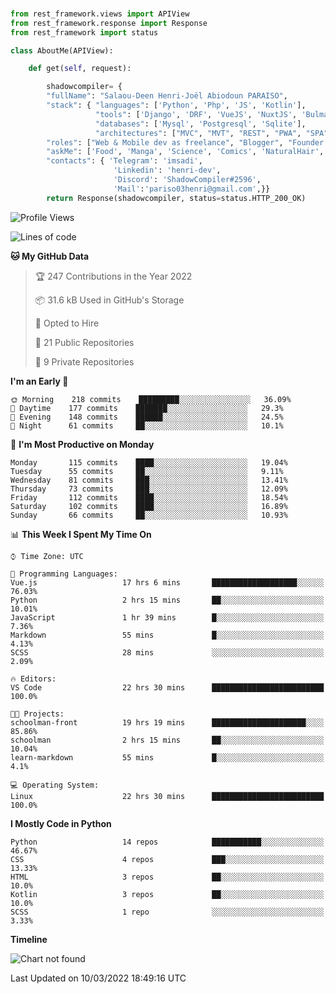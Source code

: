 ###
```python
from rest_framework.views import APIView
from rest_framework.response import Response
from rest_framework import status

class AboutMe(APIView):

    def get(self, request):

        shadowcompiler= {
        "fullName": "Salaou-Deen Henri-Joël Abiodoun PARAISO",
        "stack": { "languages": ['Python', 'Php', 'JS', 'Kotlin'],
                   "tools": ['Django', 'DRF', 'VueJS', 'NuxtJS', 'Bulma', 'Beufy'],
                   "databases": ['Mysql', 'Postgresql', 'Sqlite'],
                   "architectures": ["MVC", "MVT", "REST", "PWA", "SPA"]},        
        "roles": ["Web & Mobile dev as freelance", "Blogger", "Founder at @henrid3v", "Mentor"],
        "askMe": ['Food', 'Manga', 'Science', 'Comics', 'NaturalHair', 'Photography', 'Tech', 'Programming'],
        "contacts": { 'Telegram': 'imsadi',
                       'Linkedin': 'henri-dev',
                       'Discord': 'ShadowCompiler#2596',
                       'Mail':'pariso03henri@gmail.com',}}
        return Response(shadowcompiler, status=status.HTTP_200_OK)

```                    

<!--START_SECTION:waka-->
![Profile Views](http://img.shields.io/badge/Profile%20Views-8-blue)

![Lines of code](https://img.shields.io/badge/From%20Hello%20World%20I%27ve%20Written--2%20Thousand%20lines%20of%20code-blue)

**🐱 My GitHub Data** 

> 🏆 247 Contributions in the Year 2022
 > 
> 📦 31.6 kB Used in GitHub's Storage 
 > 
> 💼 Opted to Hire
 > 
> 📜 21 Public Repositories 
 > 
> 🔑 9 Private Repositories  
 > 
**I'm an Early 🐤** 

```text
🌞 Morning    218 commits    █████████░░░░░░░░░░░░░░░░   36.09% 
🌆 Daytime    177 commits    ███████░░░░░░░░░░░░░░░░░░   29.3% 
🌃 Evening    148 commits    ██████░░░░░░░░░░░░░░░░░░░   24.5% 
🌙 Night      61 commits     ██░░░░░░░░░░░░░░░░░░░░░░░   10.1%

```
📅 **I'm Most Productive on Monday** 

```text
Monday       115 commits    ████░░░░░░░░░░░░░░░░░░░░░   19.04% 
Tuesday      55 commits     ██░░░░░░░░░░░░░░░░░░░░░░░   9.11% 
Wednesday    81 commits     ███░░░░░░░░░░░░░░░░░░░░░░   13.41% 
Thursday     73 commits     ███░░░░░░░░░░░░░░░░░░░░░░   12.09% 
Friday       112 commits    ████░░░░░░░░░░░░░░░░░░░░░   18.54% 
Saturday     102 commits    ████░░░░░░░░░░░░░░░░░░░░░   16.89% 
Sunday       66 commits     ██░░░░░░░░░░░░░░░░░░░░░░░   10.93%

```


📊 **This Week I Spent My Time On** 

```text
⌚︎ Time Zone: UTC

💬 Programming Languages: 
Vue.js                   17 hrs 6 mins       ███████████████████░░░░░░   76.03% 
Python                   2 hrs 15 mins       ██░░░░░░░░░░░░░░░░░░░░░░░   10.01% 
JavaScript               1 hr 39 mins        █░░░░░░░░░░░░░░░░░░░░░░░░   7.36% 
Markdown                 55 mins             █░░░░░░░░░░░░░░░░░░░░░░░░   4.13% 
SCSS                     28 mins             ░░░░░░░░░░░░░░░░░░░░░░░░░   2.09%

🔥 Editors: 
VS Code                  22 hrs 30 mins      █████████████████████████   100.0%

🐱‍💻 Projects: 
schoolman-front          19 hrs 19 mins      █████████████████████░░░░   85.86% 
schoolman                2 hrs 15 mins       ██░░░░░░░░░░░░░░░░░░░░░░░   10.04% 
learn-markdown           55 mins             █░░░░░░░░░░░░░░░░░░░░░░░░   4.1%

💻 Operating System: 
Linux                    22 hrs 30 mins      █████████████████████████   100.0%

```

**I Mostly Code in Python** 

```text
Python                   14 repos            ███████████░░░░░░░░░░░░░░   46.67% 
CSS                      4 repos             ███░░░░░░░░░░░░░░░░░░░░░░   13.33% 
HTML                     3 repos             ██░░░░░░░░░░░░░░░░░░░░░░░   10.0% 
Kotlin                   3 repos             ██░░░░░░░░░░░░░░░░░░░░░░░   10.0% 
SCSS                     1 repo              ░░░░░░░░░░░░░░░░░░░░░░░░░   3.33%

```


**Timeline**

![Chart not found](https://raw.githubusercontent.com/shadowcompiler/shadowcompiler/main/charts/bar_graph.png) 


 Last Updated on 10/03/2022 18:49:16 UTC
<!--END_SECTION:waka-->
